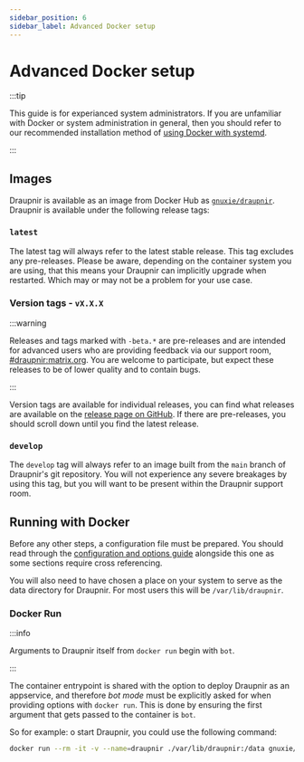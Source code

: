 ```yaml
---
sidebar_position: 6
sidebar_label: Advanced Docker setup
---
```


# Advanced Docker setup

:::tip

This guide is for experianced system administrators. If you are
unfamiliar with Docker or system administration in general,
then you should refer to our recommended installation method
of [using Docker with systemd](./systemd).

:::

## Images

Draupnir is available as an image from Docker Hub as
[`gnuxie/draupnir`](https://hub.docker.com/r/gnuxie/draupnir/tags).
Draupnir is available under the following release tags:

### `latest`

The latest tag will always refer to the latest stable release. This
tag excludes any pre-releases. Please be aware, depending on the
container system you are using, that this means your Draupnir can
implicitly upgrade when restarted. Which may or may not be a problem
for your use case.

### Version tags - `vX.X.X`

:::warning

Releases and tags marked with `-beta.*` are pre-releases and are
intended for advanced users who are providing feedback via our support
room,
[#draupnir:matrix.org](https://matrix.to/#/#draupnir:matrix.org). You
are welcome to participate, but expect these releases to be of lower
quality and to contain bugs.

:::

Version tags are available for individual releases, you can find what
releases are available on the [release page on
GitHub](https://github.com/the-draupnir-project/Draupnir/releases).
If there are pre-releases, you should scroll down until you find the
latest release.

### `develop`
The `develop` tag will always refer to an image built from the `main`
branch of Draupnir's git repository. You will not experience any
severe breakages by using this tag, but you will want to be present
within the Draupnir support room.

## Running with Docker

Before any other steps, a configuration file must be prepared. You
should read through the [configuration and options
guide](./starting_draupnir) alongside this one as some sections
require cross referencing.

You will also need to have chosen a place on your system to serve as
the data directory for Draupnir. For most users this will be
`/var/lib/draupnir`.

### Docker Run

:::info

Arguments to Draupnir itself from `docker run` begin with `bot`.

:::

The container entrypoint is shared with the option to deploy Draupnir
as an appservice, and therefore *bot mode* must be explicitly asked
for when providing options with `docker run`. This is done by ensuring
the first argument that gets passed to the container is `bot`.

So for example: o start Draupnir, you could use the following command:

```bash
docker run --rm -it -v --name=draupnir ./var/lib/draupnir:/data gnuxie/draupnir:latest bot --draupnir-config /data/config/production.yaml
```
